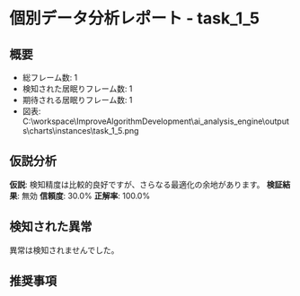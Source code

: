 # 個別データ分析レポート - task_1_5

## 概要
- 総フレーム数: 1
- 検知された居眠りフレーム数: 1
- 期待される居眠りフレーム数: 1
 - 図表: C:\workspace\ImproveAlgorithmDevelopment\ai_analysis_engine\outputs\charts\instances\task_1_5.png

## 仮説分析
**仮説**: 検知精度は比較的良好ですが、さらなる最適化の余地があります。
**検証結果**: 無効
**信頼度**: 30.0%
**正解率**: 100.0%

## 検知された異常

異常は検知されませんでした。

## 推奨事項
